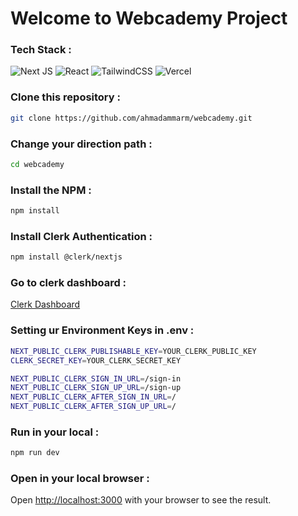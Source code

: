 # Welcome to Webcademy Project

<h3>Tech Stack :</h3>

![Next JS](https://img.shields.io/badge/Next-black?style=for-the-badge&logo=next.js&logoColor=white) ![React](https://img.shields.io/badge/react-%2320232a.svg?style=for-the-badge&logo=react&logoColor=%2361DAFB) ![TailwindCSS](https://img.shields.io/badge/tailwindcss-%2338B2AC.svg?style=for-the-badge&logo=tailwind-css&logoColor=white) ![Vercel](https://img.shields.io/badge/vercel-%23000000.svg?style=for-the-badge&logo=vercel&logoColor=white)

<h3>Clone this repository :</h3>

```bash
git clone https://github.com/ahmadammarm/webcademy.git
```

<h3>Change your direction path :</h3>

```bash
cd webcademy
```

<h3>Install the NPM :</h3>

```bash
npm install
```

<h3>Install Clerk Authentication :</h3>

```bash
npm install @clerk/nextjs
```

<h3>Go to clerk dashboard :</h3>

[Clerk Dashboard](https://dashboard.clerk.com)

<h3>Setting ur Environment Keys in .env :</h3>

```bash
NEXT_PUBLIC_CLERK_PUBLISHABLE_KEY=YOUR_CLERK_PUBLIC_KEY
CLERK_SECRET_KEY=YOUR_CLERK_SECRET_KEY

NEXT_PUBLIC_CLERK_SIGN_IN_URL=/sign-in
NEXT_PUBLIC_CLERK_SIGN_UP_URL=/sign-up
NEXT_PUBLIC_CLERK_AFTER_SIGN_IN_URL=/
NEXT_PUBLIC_CLERK_AFTER_SIGN_UP_URL=/
```

<h3>Run in your local :</h3>

```bash
npm run dev
```

<h3>Open in your local browser :</h3>

Open [http://localhost:3000](http://localhost:3000) with your browser to see the result.

